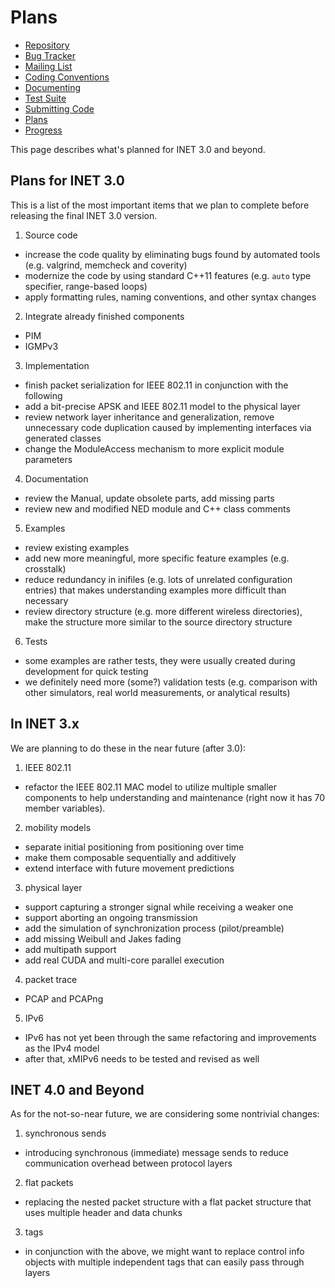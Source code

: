 # Plans 

*   [Repository][1] 
*   [Bug Tracker][2] 
*   [Mailing List][3] 
*   [Coding Conventions][4] 
*   [Documenting][5] 
*   [Test Suite][6] 
*   [Submitting Code][7] 
*   [Plans][8] 
*   [Progress][9] 

This page describes what's planned for INET 3.0 and beyond. 

## Plans for INET 3.0

This is a list of the most important items that we plan to complete before releasing the final INET 3.0 version. 

1. Source code 

*   increase the code quality by eliminating bugs found by automated tools (e.g. valgrind, memcheck and coverity) 
*   modernize the code by using standard C++11 features (e.g. `auto` type specifier, range-based loops) 
*   apply formatting rules, naming conventions, and other syntax changes 

2. Integrate already finished components 

*   PIM 
*   IGMPv3 

3. Implementation 

*   finish packet serialization for IEEE 802.11 in conjunction with the following 
*   add a bit-precise APSK and IEEE 802.11 model to the physical layer 
*   review network layer inheritance and generalization, remove unnecessary code duplication caused by implementing interfaces via generated classes 
*   change the ModuleAccess mechanism to more explicit module parameters 

4. Documentation 

*   review the Manual, update obsolete parts, add missing parts 
*   review new and modified NED module and C++ class comments 

5. Examples 

*   review existing examples 
*   add new more meaningful, more specific feature examples (e.g. crosstalk) 
*   reduce redundancy in inifiles (e.g. lots of unrelated configuration entries) that makes understanding examples more difficult than necessary 
*   review directory structure (e.g. more different wireless directories), make the structure more similar to the source directory structure 

6. Tests 

*   some examples are rather tests, they were usually created during development for quick testing 
*   we definitely need more (some?) validation tests (e.g. comparison with other simulators, real world measurements, or analytical results) 

## In INET 3.x

We are planning to do these in the near future (after 3.0): 

1. IEEE 802.11 

*   refactor the IEEE 802.11 MAC model to utilize multiple smaller components to help understanding and maintenance (right now it has 70 member variables). 

2. mobility models 

*   separate initial positioning from positioning over time 
*   make them composable sequentially and additively 
*   extend interface with future movement predictions 

3. physical layer 

*   support capturing a stronger signal while receiving a weaker one 
*   support aborting an ongoing transmission 
*   add the simulation of synchronization process (pilot/preamble) 
*   add missing Weibull and Jakes fading 
*   add multipath support 
*   add real CUDA and multi-core parallel execution 

4. packet trace 

*   PCAP and PCAPng 

5. IPv6 

*   IPv6 has not yet been through the same refactoring and improvements as the IPv4 model 
*   after that, xMIPv6 needs to be tested and revised as well 

## INET 4.0 and Beyond

As for the not-so-near future, we are considering some nontrivial changes: 

1. synchronous sends 

*   introducing synchronous (immediate) message sends to reduce communication overhead between protocol layers 

2. flat packets 

*   replacing the nested packet structure with a flat packet structure that uses multiple header and data chunks 

3. tags 

*   in conjunction with the above, we might want to replace control info objects with multiple independent tags that can easily pass through layers

 [1]: http://localhost:/web/inet/index.php?n=Main.Development
 [2]: http://localhost:/web/inet/index.php?n=Main.BugTracker
 [3]: http://localhost:/web/inet/index.php?n=Main.MailingList
 [4]: http://localhost:/web/inet/index.php?n=Main.CodingConventions
 [5]: http://localhost:/web/inet/index.php?n=Main.DocumentationGuidelines
 [6]: http://localhost:/web/inet/index.php?n=Main.TestSuite
 [7]: http://localhost:/web/inet/index.php?n=Main.SubmittingCode
 [8]: http://localhost:/web/inet/index.php?n=Main.Plans
 [9]: http://localhost:/web/inet/index.php?n=Main.OngoingWork